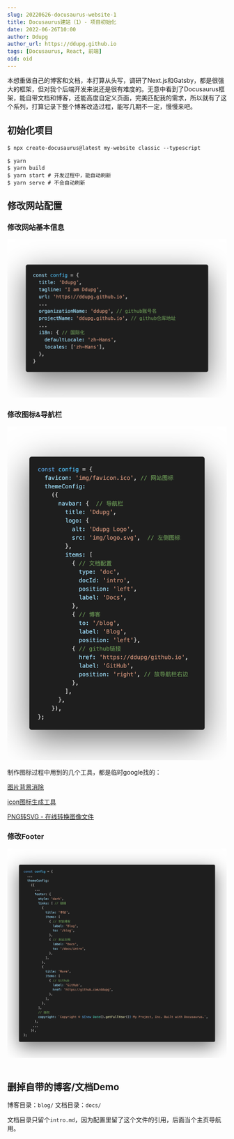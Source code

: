 ```yaml
---
slug: 20220626-docusaurus-website-1
title: Docusaurus建站（1）- 项目初始化
date: 2022-06-26T10:00
author: Ddupg
author_url: https://ddupg.github.io
tags: [Docusaurus, React, 前端]
oid: oid
---
```


本想重做自己的博客和文档，本打算从头写，调研了Next.js和Gatsby，都是很强大的框架，但对我个后端开发来说还是很有难度的。无意中看到了Docusaurus框架，能自带文档和博客，还能高度自定义页面，完美匹配我的需求，所以就有了这个系列，打算记录下整个博客改造过程，能写几期不一定，慢慢来吧。

<!-- truncate -->

## 初始化项目

```
$ npx create-docusaurus@latest my-website classic --typescript
```

```
$ yarn
$ yarn build
$ yarn start # 开发过程中，能自动刷新
$ yarn serve # 不会自动刷新
```

## 修改网站配置

### 修改网站基本信息

![config-basic.png](./config-basic.png)

### 修改图标&导航栏

![](./config-navbar.png)

制作图标过程中用到的几个工具，都是临时google找的：

[图片背景消除](https://www.remove.bg/zh)

[icon图标生成工具](https://www.logosc.cn/logo/favicon?s=d)

[PNG转SVG - 在线转换图像文件](https://www.aconvert.com/cn/image/png-to-svg/)

### 修改Footer

![](./config-footer.png)  

## 删掉自带的博客/文档Demo

博客目录：`blog/`
文档目录：`docs/`

文档目录只留个`intro.md`，因为配置里留了这个文件的引用，后面当个主页导航用。